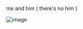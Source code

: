 me and him ( there's no him )

![image](https://github.com/user-attachments/assets/b2438027-b733-4d4c-ac25-6db5014f3021)


<!---
dollm1st/dollm1st is a ✨ special ✨ repository because its `README.md` (this file) appears on your GitHub profile.
You can click the Preview link to take a look at your changes.
--->
